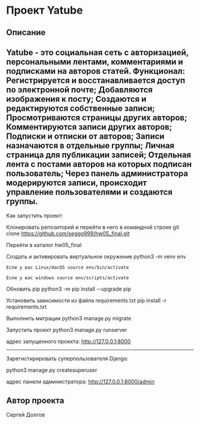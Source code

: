 # Проект Yatube
## Описание

Yatube - это социальная сеть с авторизацией, персональными лентами, комментариями и подписками на авторов статей.
Функционал:
    Регистрируется и восстанавливается доступ по электронной почте;
    Добавляются изображения к посту;
    Создаются и редактируются собственные записи;
    Просмотриваются страницы других авторов;
    Комментируются записи других авторов;
    Подписки и отписки от авторов;
    Записи назначаются в отдельные группы;
    Личная страница для публикации записей;
    Отдельная лента с постами авторов на которых подписан пользователь;
    Через панель администратора модерируются записи, происходит управление пользователями и создаются группы.
-------
Как запустить проект:

Клонировать репозиторий и перейти в него в командной строке git clone https://github.com/seggg999/hw05_final.git

Перейти в каталог hw05_final

Cоздать и активировать виртуальное окружение python3 -m venv env

    Если у вас Linux/macOS source env/bin/activate

    Если у вас windows source env/scripts/activate

Обновить pip python3 -m pip install --upgrade pip

Установить зависимости из файла requirements.txt pip install -r requirements.txt

Выполнить миграции python3 manage.py migrate

Запустить проект python3 manage.py runserver

адрес запущенного проекта: http://127.0.0.1:8000

-----

Зарегистирировать суперпользователя Django:

python3 manage.py createsuperuser

адрес панели администратора: http://127.0.0.1:8000/admin

## Автор проекта

Сергей Долгов
